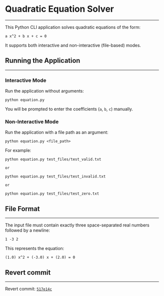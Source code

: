 # Quadratic Equation Solver
___

This Python CLI application solves quadratic equations of the form:

```
a x^2 + b x + c = 0
```

It supports both interactive and non-interactive (file-based) modes.

## Running the Application
___

### Interactive Mode

Run the application without arguments:

```
python equation.py
```

You will be prompted to enter the coefficients (`a`, `b`, `c`) manually.

### Non-Interactive Mode

Run the application with a file path as an argument:

```
python equation.py <file_path>
```

For example:

```
python equation.py test_files/test_valid.txt

or

python equation.py test_files/test_invalid.txt

or

python equation.py test_files/test_zero.txt
```

## File Format
___

The input file must contain exactly three space-separated real numbers followed by a newline:

```
1 -3 2
```

This represents the equation:

```
(1.0) x^2 + (-3.0) x + (2.0) = 0
```

## Revert commit
___

Revert commit: [`517e14c`](https://github.com/Ederatone/quadratic-equation-solver/commit/05a479ec37e6b1b863944a24f83d6f3d993d292a)